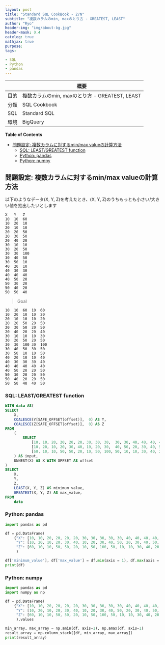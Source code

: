 ```yaml
---
layout: post
title: "Standard SQL CookBook - 2/N"
subtitle: "複数カラムのmin, maxのとり方 - GREATEST, LEAST"
author: "Ryo"
header-img: "img/about-bg.jpg"
header-mask: 0.4
catelog: true
mathjax: true
purpose: 
tags:

- SQL
- Python
- pandas
---
```


<!-- Global site tag (gtag.js) - Google Analytics -->
<script async src="https://www.googletagmanager.com/gtag/js?id=G-LVL413SV09"></script>
<script>
  window.dataLayer = window.dataLayer || [];
  function gtag(){dataLayer.push(arguments);}
  gtag('js', new Date());

  gtag('config', 'G-LVL413SV09');
</script>

||概要|
|---|---|
|目的|複数カラムのmin, maxのとり方 - GREATEST, LEAST|
|分類|SQL Cookbook|
|SQL|Standard SQL|
|環境|BigQuery|


**Table of Contents**
<!-- START doctoc generated TOC please keep comment here to allow auto update -->
<!-- DON'T EDIT THIS SECTION, INSTEAD RE-RUN doctoc TO UPDATE -->

- [問題設定: 複数カラムに対するmin/max valueの計算方法](#%E5%95%8F%E9%A1%8C%E8%A8%AD%E5%AE%9A-%E8%A4%87%E6%95%B0%E3%82%AB%E3%83%A9%E3%83%A0%E3%81%AB%E5%AF%BE%E3%81%99%E3%82%8Bminmax-value%E3%81%AE%E8%A8%88%E7%AE%97%E6%96%B9%E6%B3%95)
  - [SQL: LEAST/GREATEST function](#sql-leastgreatest-function)
  - [Python: pandas](#python-pandas)
  - [Python: numpy](#python-numpy)

<!-- END doctoc generated TOC please keep comment here to allow auto update -->


## 問題設定: 複数カラムに対するmin/max valueの計算方法

以下のようなデータ(X, Y, Z)を考えたとき、(X, Y, Z)のうちもっとも小さい/大きい値を抽出したいとします

```raw
X	Y	Z
10	10	60
10	20	10
20	10	10
20	20	50
20	30	50
20	40	20
30	10	10
30	20	50
30	30	100
30	40	50
30	50	10
40	20	10
40	30	30
40	40	40
40	50	20
50	30	20
50	40	20
50	50	40
```

> Goal

```raw
10	10	60	10	60
10	20	10	10	20
20	10	10	10	20
20	20	50	20	50
20	30	50	20	50
20	40	20	20	40
30	10	10	10	30
30	20	50	20	50
30	30	100	30	100
30	40	50	30	50
30	50	10	10	50
40	20	10	10	40
40	30	30	30	40
40	40	40	40	40
40	50	20	20	50
50	30	20	20	50
50	40	20	20	50
50	50	40	40	50
```

### SQL: LEAST/GREATEST function

```sql
WITH data AS(
SELECT
    X,
    COALESCE(Y[SAFE_OFFSET(offset)],  0) AS Y,
    COALESCE(Z[SAFE_OFFSET(offset)],  0) AS Z
FROM
    (
        SELECT 
            [10, 10, 20, 20, 20, 20, 30, 30, 30,  30, 30, 40, 40, 40, 40, 50, 50, 50] AS X,
            [10, 20, 10, 20, 30, 40, 10, 20, 30,  40, 50, 20, 30, 40, 50, 30, 40, 50] AS Y,
            [60, 10, 10, 50, 50, 20, 10, 50, 100, 50, 10, 10, 30, 40, 20, 20, 20, 40] AS Z
    ) AS input,
    UNNEST(X) AS X WITH OFFSET AS offset
)
SELECT
    X,
    Y,
    Z,
    LEAST(X, Y, Z) AS minimum_value,
    GREATEST(X, Y, Z) AS max_value,
FROM
    data
```

### Python: pandas

```python
import pandas as pd

df = pd.DataFrame(
    {"X": [10, 10, 20, 20, 20, 20, 30, 30, 30, 30, 30, 40, 40, 40, 40, 50, 50, 50],
     "Y": [10, 20, 10, 20, 30, 40, 10, 20, 30, 40, 50, 20, 30, 40, 50, 30, 40, 50],
     "Z": [60, 10, 10, 50, 50, 20, 10, 50, 100, 50, 10, 10, 30, 40, 20, 20, 20, 40]}
     )

df['minimum_value'], df['max_value'] = df.min(axis = 1), df.max(axis = 1)
print(df)
```

### Python: numpy

```python
import pandas as pd
import numpy as np

df = pd.DataFrame(
    {"X": [10, 10, 20, 20, 20, 20, 30, 30, 30, 30, 30, 40, 40, 40, 40, 50, 50, 50],
     "Y": [10, 20, 10, 20, 30, 40, 10, 20, 30, 40, 50, 20, 30, 40, 50, 30, 40, 50],
     "Z": [60, 10, 10, 50, 50, 20, 10, 50, 100, 50, 10, 10, 30, 40, 20, 20, 20, 40]}
     ).values

min_array, max_array = np.amin(df, axis=1), np.amax(df, axis=1) 
result_array = np.column_stack([df, min_array, max_array])
print(result_array)
```


